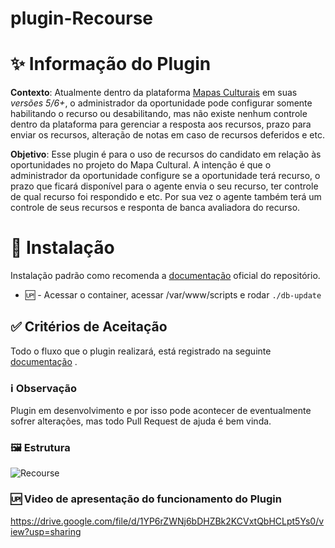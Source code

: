 # plugin-Recourse

# ✨ Informação do Plugin


**Contexto**: Atualmente dentro da plataforma [Mapas Culturais](https://github.com/mapasculturais/mapasculturais) em suas *versões 5/6+*, o administrador da oportunidade pode configurar somente habilitando o recurso ou desabilitando, mas não existe nenhum controle dentro da plataforma para gerenciar a resposta aos recursos, prazo para enviar os recursos, alteração de notas em caso de recursos deferidos e etc.

**Objetivo**: Esse plugin é para o uso de recursos do candidato em relação às oportunidades no projeto do Mapa Cultural. A intenção é que o administrador da oportunidade configure se a oportunidade terá recurso, o prazo que ficará disponível para o agente envia o seu recurso, ter controle de qual recurso foi respondido e etc. Por sua vez o agente também terá um controle de seus recursos e responta de banca avaliadora do recurso.


# 🚀 Instalação

Instalação padrão como recomenda a [documentação](https://mapasculturais.gitbook.io/documentacao-para-desenvolvedores/formacao-para-desenvolvedores/plugins) oficial do repositório.

- 🆙 - Acessar o container, acessar /var/www/scripts e rodar  `./db-update`

## ✅ Critérios de Aceitação

Todo o fluxo que o plugin realizará, está registrado na seguinte [documentação](https://docs.google.com/document/d/e/2PACX-1vQkPpfsQ_1h6fc6WQK1NIh4_1R_vNdXHrlHJpg34en-NglQiIaUKg9RxRcQzAdYfu4P7GDHHgdeiArh/pub) .

### ℹ️ Observação
Plugin em desenvolvimento e por isso pode acontecer de eventualmente sofrer alterações, mas todo Pull Request de ajuda é bem vinda.

### 🖼️ Estrutura
![Recourse](https://github.com/secultce/plugin-Recourse/assets/7341117/6221de08-1b5e-4f56-9163-865afcd0643b)


### 🆙 Video de apresentação do funcionamento do Plugin
https://drive.google.com/file/d/1YP6rZWNj6bDHZBk2KCVxtQbHCLpt5Ys0/view?usp=sharing
